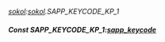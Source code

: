 _[sokol](../../modules/sokol/sokol-module.md):[sokol](../../modules/sokol/sokol-module.md).SAPP\_KEYCODE\_KP\_1_
##### Const SAPP\_KEYCODE\_KP\_1:[sapp_keycode](../../modules/sokol/sokol-sapp_keycode.md)
